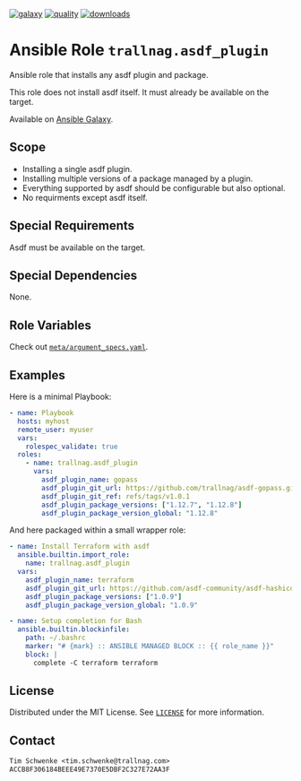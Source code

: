 [![galaxy](https://img.shields.io/ansible/role/56162)](https://galaxy.ansible.com/trallnag/asdf_plugin)
[![quality](https://img.shields.io/ansible/quality/56162)](https://galaxy.ansible.com/trallnag/asdf_plugin)
[![downloads](https://img.shields.io/ansible/role/d/56162?label=downloads)](https://galaxy.ansible.com/trallnag/asdf_plugin)

# Ansible Role `trallnag.asdf_plugin`

Ansible role that installs any asdf plugin and package.

This role does not install asdf itself. It must already be available on the target.

Available on [Ansible Galaxy](https://galaxy.ansible.com/trallnag/asdf_plugin).

## Scope

* Installing a single asdf plugin.
* Installing multiple versions of a package managed by a plugin.
* Everything supported by asdf should be configurable but also optional.
* No requirments except asdf itself.

## Special Requirements

Asdf must be available on the target.

## Special Dependencies

None.

## Role Variables

Check out [`meta/argument_specs.yaml`](meta/argument_specs.yaml).

## Examples

Here is a minimal Playbook:

```yaml
- name: Playbook
  hosts: myhost
  remote_user: myuser
  vars:
    rolespec_validate: true
  roles:
    - name: trallnag.asdf_plugin
      vars:
        asdf_plugin_name: gopass
        asdf_plugin_git_url: https://github.com/trallnag/asdf-gopass.git
        asdf_plugin_git_ref: refs/tags/v1.0.1
        asdf_plugin_package_versions: ["1.12.7", "1.12.8"]
        asdf_plugin_package_version_global: "1.12.8"
```

And here packaged within a small wrapper role:

```yaml
- name: Install Terraform with asdf
  ansible.builtin.import_role:
    name: trallnag.asdf_plugin
  vars:
    asdf_plugin_name: terraform
    asdf_plugin_git_url: https://github.com/asdf-community/asdf-hashicorp.git
    asdf_plugin_package_versions: ["1.0.9"]
    asdf_plugin_package_version_global: "1.0.9"

- name: Setup completion for Bash
  ansible.builtin.blockinfile:
    path: ~/.bashrc
    marker: "# {mark} :: ANSIBLE MANAGED BLOCK :: {{ role_name }}"
    block: |
      complete -C terraform terraform
```

## License

Distributed under the MIT License. See [`LICENSE`](LICENSE) for more information.

## Contact

```txt
Tim Schwenke <tim.schwenke@trallnag.com>
ACCB8F306184BEEE49E7370E5DBF2C327E72AA3F
```
